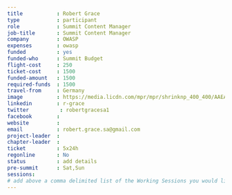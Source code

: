 ```yaml
---
title           : Robert Grace
type            : participant
role            : Summit Content Manager
job-title       : Summit Content Manager
company         : OWASP
expenses        : owasp
funded          : yes
funded-who      : Summit Budget
flight-cost     : 250
ticket-cost     : 1500
funded-amount   : 1500
required-funds  : 1500
travel-from     : Germany
image           : https://media.licdn.com/mpr/mpr/shrinknp_400_400/AAEAAQAAAAAAAAknAAAAJGRjYjM4YTAwLWI0OTAtNDg3Ny1iMGMxLWQwOTZmNTNlNzRkYg.jpg
linkedin        : r-grace
twitter          : robertgracesa1
facebook        :
website         :
email           : robert.grace.sa@gmail.com
project-leader  :
chapter-leader  :
ticket          : 5x24h
regonline       : No
status          : add details
pre-summit      : Sat,Sun
sessions:
# add above a comma delimited list of the Working Sessions you would like to attend (use the session's title)
---
```


<!-- put more details about participant here -->
